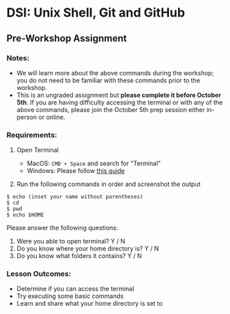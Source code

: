 # DSI: Unix Shell, Git and GitHub

## Pre-Workshop Assignment

### Notes:

- We will learn more about the above commands during the workshop; you do not need to be familiar with these commands prior to the workshop.
- This is an ungraded assignment but **please complete it before October 5th**. If you are having difficulty accessing the terminal or with any of the above commands, please join the October 5th prep session either in-person or online.

### Requirements:

1. Open Terminal

   - MacOS: `CMD + Space` and search for "Terminal"
   - Windows: Please follow [this guide](https://www.ssl.com/how-to/enable-linux-subsystem-install-ubuntu-windows-10/)

2. Run the following commands in order and screenshot the output

```
$ echo (inset your name without parentheses)
$ cd
$ pwd
$ echo $HOME
```

Please answer the following questions:

1. Were you able to open terminal? Y / N
2. Do you know where your home directory is? Y / N
3. Do you know what folders it contains? Y / N

### Lesson Outcomes:

- Determine if you can access the terminal
- Try executing some basic commands
- Learn and share what your home directory is set to
